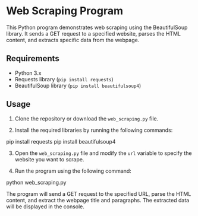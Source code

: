 # Web Scraping Program

This Python program demonstrates web scraping using the BeautifulSoup library. It sends a GET request to a specified website, parses the HTML content, and extracts specific data from the webpage.

## Requirements

- Python 3.x
- Requests library (`pip install requests`)
- BeautifulSoup library (`pip install beautifulsoup4`)

## Usage

1. Clone the repository or download the `web_scraping.py` file.

2. Install the required libraries by running the following commands:

pip install requests
pip install beautifulsoup4

3. Open the `web_scraping.py` file and modify the `url` variable to specify the website you want to scrape.

4. Run the program using the following command:

python web_scraping.py


The program will send a GET request to the specified URL, parse the HTML content, and extract the webpage title and paragraphs. The extracted data will be displayed in the console.
